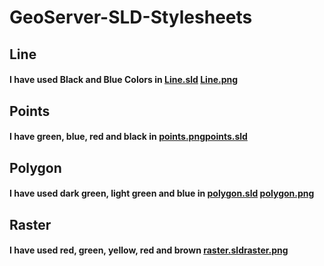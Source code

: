# GeoServer-SLD-Stylesheets

## Line 

#### I have used Black and Blue Colors in [Line.sld](https://github.com/Dhanus3133/GeoServer-SLD-Stylesheets/blob/master/SLD's/lines.sld) [Line.png](https://github.com/Dhanus3133/GeoServer-SLD-Stylesheets/blob/master/SLD's/lines.sld)

## Points

#### I have green, blue, red and black in [points.png](https://github.com/Dhanus3133/GeoServer-SLD-Stylesheets/blob/master/PNG's/points.png)[points.sld](https://github.com/Dhanus3133/GeoServer-SLD-Stylesheets/blob/master/SLD's/points.sld)

## Polygon

#### I have used dark green, light green and blue in [polygon.sld](https://github.com/Dhanus3133/GeoServer-SLD-Stylesheets/blob/master/SLD's/polygon.sld) [polygon.png](https://github.com/Dhanus3133/GeoServer-SLD-Stylesheets/blob/master/PNG's/polygon.png)

## Raster

#### I have used red, green, yellow, red and brown [raster.sld](https://github.com/Dhanus3133/GeoServer-SLD-Stylesheets/blob/master/SLD's/raster.sld)[raster.png](https://github.com/Dhanus3133/GeoServer-SLD-Stylesheets/blob/master/PNG's/raster.png)
